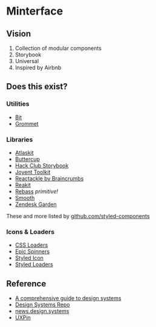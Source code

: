 # Minterface

## Vision

1. Collection of modular components
2. Storybook
3. Universal
4. Inspired by Airbnb

## Does this exist?

### Utilities

* [Bit](https://bitsrc.io)
* [Grommet](https://v2.grommet.io)

### Libraries

* [Atlaskit](https://bitbucket.org/atlassian/atlaskit-mk-2)
* [Buttercup](https://github.com/buttercup/ui)
* [Hack Club Storybook](https://design.hackclub.com)
* [Joyent Toolkit](https://joyent-ui-toolkit.now.sh)
* [Reactackle by Braincrumbs](https://reactackle.braincrumbs.io)
* [Reakit](https://reakit.io)
* [Rebass](https://rebassjs.org) _primitive!_
* [Smooth](https://smooth-ui.smooth-code.com)
* [Zendesk Garden](https://garden.zendesk.com/react-components/)

These and more listed by [github.com/styled-components](https://github.com/styled-components/awesome-styled-components#built-with-styled-components)

### Icons & Loaders

* [CSS Loaders](https://lucasbassetti.com.br/react-css-loaders/)
* [Epic Spinners](https://bondz.github.io/react-epic-spinners/)
* [Styled Icon](https://styled-icons.js.org)
* [Styled Loaders](https://styled-loaders.now.sh)

## Reference

* [A comprehensive guide to design systems](https://www.invisionapp.com/inside-design/guide-to-design-systems/)
* [Design Systems Repo](https://designsystemsrepo.com)
* [news.design.systems](http://news.design.systems)
* [UXPin](https://www.uxpin.com)